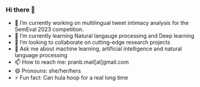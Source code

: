 ### Hi there 👋

- 🔭 I’m currently working on multilingual tweet intimacy analysis for the SemEval 2023 competition.
- 🌱 I’m currently learning Natural langauge processing and Deep learning
- 👯 I’m looking to collaborate on cutting-edge research projects
- 💬 Ask me about machine learning, artificial intelligence and natural language processing
- 📫 How to reach me: pranb.mail[at]gmail.com
- 😄 Pronouns: she/her/hers
- ⚡ Fun fact: Can hula hoop for a real long time

